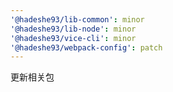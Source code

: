 ```yaml
---
'@hadeshe93/lib-common': minor
'@hadeshe93/lib-node': minor
'@hadeshe93/vice-cli': minor
'@hadeshe93/webpack-config': patch
---
```


更新相关包

